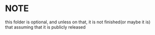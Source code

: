 # NOTE
this folder is optional, and unless on that, it is not finished(or maybe it is) that assuming that it is publicly released
